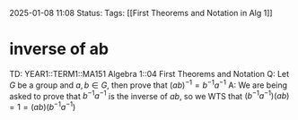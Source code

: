 2025-01-08 11:08
Status: 
Tags: [[First Theorems and Notation in Alg 1]]
# inverse of ab

TD: YEAR1::TERM1::MA151 Algebra 1::04 First Theorems and Notation
Q: Let $G$ be a group and $a,b\in G$, then prove that $(ab)^{-1}=b^{-1}a^{-1}$
A: We are being asked to prove that $b^{-1}a^{-1}$ is the inverse of $ab$, so we WTS that $(b^{-1}a^{-1})(ab)=1=(ab)(b^{-1}a^{-1})$